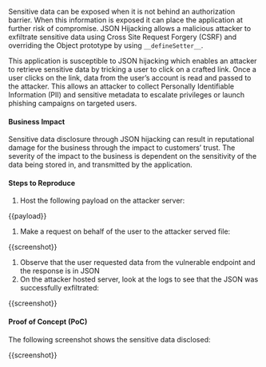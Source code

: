 Sensitive data can be exposed when it is not behind an authorization barrier. When this information is exposed it can place the application at further risk of compromise. JSON Hijacking allows a malicious attacker to exfiltrate sensitive data using Cross Site Request Forgery (CSRF) and overriding the Object prototype by using `__defineSetter__`.

This application is susceptible to JSON hijacking which enables an attacker to retrieve sensitive data by tricking a user to click on a crafted link. Once a user clicks on the link, data from the user’s account is read and passed to the attacker. This allows an attacker to collect Personally Identifiable Information (PII) and sensitive metadata to escalate privileges or launch phishing campaigns on targeted users.

#### Business Impact

Sensitive data disclosure through JSON hijacking can result in reputational damage for the business through the impact to customers’ trust. The severity of the impact to the business is dependent on the sensitivity of the data being stored in, and transmitted by the application.

#### Steps to Reproduce

1. Host the following payload on the attacker server:

{{payload}}

1. Make a request on behalf of the user to the attacker served file:

{{screenshot}}

1. Observe that the user requested data from the vulnerable endpoint and the response is in JSON
1. On the attacker hosted server, look at the logs to see that the JSON was successfully exfiltrated:

{{screenshot}}

#### Proof of Concept (PoC)

The following screenshot shows the sensitive data disclosed:

{{screenshot}}
